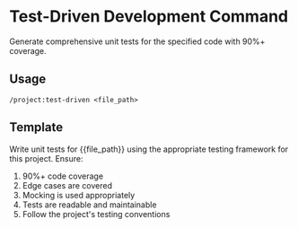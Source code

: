 # Test-Driven Development Command

Generate comprehensive unit tests for the specified code with 90%+ coverage.

## Usage

```
/project:test-driven <file_path>
```

## Template

Write unit tests for {{file_path}} using the appropriate testing framework for this project.
Ensure:

1. 90%+ code coverage
2. Edge cases are covered
3. Mocking is used appropriately
4. Tests are readable and maintainable
5. Follow the project's testing conventions
